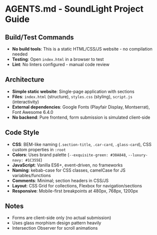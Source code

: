 # AGENTS.md - SoundLight Project Guide

## Build/Test Commands
- **No build tools**: This is a static HTML/CSS/JS website - no compilation needed
- **Testing**: Open `index.html` in a browser to test
- **Lint**: No linters configured - manual code review

## Architecture
- **Simple static website**: Single-page application with sections
- **Files**: `index.html` (structure), `styles.css` (styling), `script.js` (interactivity)
- **External dependencies**: Google Fonts (Playfair Display, Montserrat), Font Awesome 6.4.0
- **No backend**: Pure frontend, form submission is simulated client-side

## Code Style
- **CSS**: BEM-like naming (`.section-title`, `.car-card`, `.glass-card`), CSS custom properties in `:root`
- **Colors**: Uses brand palette (`--exquisite-green: #30A848`, `--luxury-navy: #1C355E`)
- **JavaScript**: Vanilla ES6+, event-driven, no frameworks
- **Naming**: kebab-case for CSS classes, camelCase for JS variables/functions
- **Comments**: Minimal; section headers in CSS/JS
- **Layout**: CSS Grid for collections, Flexbox for navigation/sections
- **Responsive**: Mobile-first breakpoints at 480px, 768px, 1200px

## Notes
- Forms are client-side only (no actual submission)
- Uses glass morphism design pattern heavily
- Intersection Observer for scroll animations
